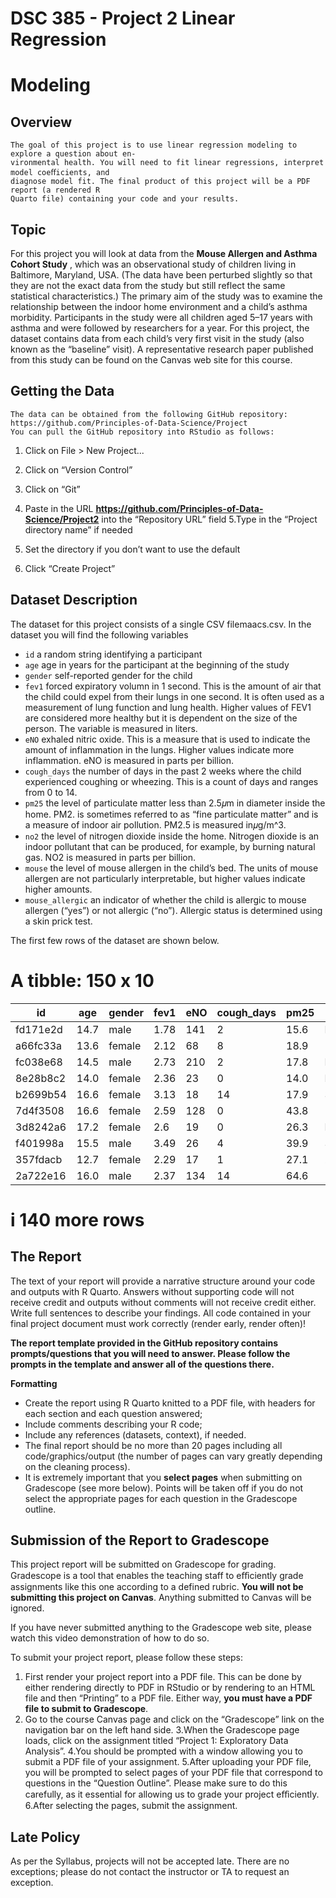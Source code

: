 # DSC 385 - Project 2 Linear Regression

# Modeling

## Overview

```
The goal of this project is to use linear regression modeling to explore a question about en-
vironmental health. You will need to fit linear regressions, interpret model coeﬀicients, and
diagnose model fit. The final product of this project will be a PDF report (a rendered R
Quarto file) containing your code and your results.
```
## Topic

For this project you will look at data from the **Mouse Allergen and Asthma Cohort
Study** , which was an observational study of children living in Baltimore, Maryland, USA.
(The data have been perturbed slightly so that they are not the exact data from the study
but still reflect the same statistical characteristics.) The primary aim of the study was to
examine the relationship between the indoor home environment and a child’s asthma morbidity.
Participants in the study were all children aged 5–17 years with asthma and were followed by
researchers for a year. For this project, the dataset contains data from each child’s very
first visit in the study (also known as the “baseline” visit). A representative research paper
published from this study can be found on the Canvas web site for this course.

## Getting the Data

```
The data can be obtained from the following GitHub repository:
https://github.com/Principles-of-Data-Science/Project
You can pull the GitHub repository into RStudio as follows:
```
1. Click on File > New Project...
2. Click on “Version Control”


3. Click on “Git”
4. Paste in the URL **https://github.com/Principles-of-Data-Science/Project2** into
    the “Repository URL” field
5.Type in the “Project directory name” if needed
6. Set the directory if you don’t want to use the default
7. Click “Create Project”

## Dataset Description

The dataset for this project consists of a single CSV filemaacs.csv. In the dataset you will
find the following variables

- `id` a random string identifying a participant
- `age` age in years for the participant at the beginning of the study
- `gender` self-reported gender for the child
- `fev1` forced expiratory volumn in 1 second. This is the amount of air that the child
    could expel from their lungs in one second. It is often used as a measurement of lung
    function and lung health. Higher values of FEV1 are considered more healthy but it is
    dependent on the size of the person. The variable is measured in liters.
- `eNO` exhaled nitric oxide. This is a measure that is used to indicate the amount of
    inflammation in the lungs. Higher values indicate more inflammation. eNO is measured
    in parts per billion.
- `cough_days` the number of days in the past 2 weeks where the child experienced coughing
    or wheezing. This is a count of days and ranges from 0 to 14.
- `pm25` the level of particulate matter less than 2.5𝜇m in diameter inside the home. PM2.
    is sometimes referred to as “fine particulate matter” and is a measure of indoor air
    pollution. PM2.5 is measured in𝜇g/m^3.
- `no2` the level of nitrogen dioxide inside the home. Nitrogen dioxide is an indoor pollutant
    that can be produced, for example, by burning natural gas. NO2 is measured in parts
    per billion.
- `mouse` the level of mouse allergen in the child’s bed. The units of mouse allergen are not
    particularly interpretable, but higher values indicate higher amounts.
- `mouse_allergic` an indicator of whether the child is allergic to mouse allergen (“yes”)
    or not allergic (“no”). Allergic status is determined using a skin prick test.

The first few rows of the dataset are shown below.


# A tibble: 150 x 10
| id | age | gender | fev1 | eNO | cough_days | pm25 | no2 | mouse | mouse_allergic |
|----|-----|--------|------|-----|------------|------|-----|-------|----------------|
| fd171e2d | 14.7 | male | 1.78 | 141 | 2 | 15.6 | NA | 2423 | yes |
| a66fc33a | 13.6 | female | 2.12 | 68 | 8 | 18.9 | 12.8 | 939 | yes |
| fc038e68 | 14.5 | male | 2.73 | 210 | 2 | 17.8 | NA | 200 | no |
| 8e28b8c2 | 14.0 | female | 2.36 | 23 | 0 | 14.0 | NA | NA | no |
| b2699b54 | 16.6 | female | 3.13 | 18 | 14 | 17.9 | 31.0 | 10371 | no |
| 7d4f3508 | 16.6 | female | 2.59 | 128 | 0 | 43.8 | 10.6 | 4789 | yes |
| 3d8242a6 | 17.2 | female | 2.6 | 19 | 0 | 26.3 | NA | 760 | yes |
| f401998a | 15.5 | male | 3.49 | 26 | 4 | 39.9 | 32.9 | 264 | no |
| 357fdacb | 12.7 | female | 2.29 | 17 | 1 | 27.1 | 25.7 | 419 | no |
| 2a722e16 | 16.0 | male | 2.37 | 134 | 14 | 64.6 | 18.0 | 187 | yes |
# i 140 more rows

## The Report

The text of your report will provide a narrative structure around your code and outputs
with R Quarto. Answers without supporting code will not receive credit and outputs without
comments will not receive credit either. Write full sentences to describe your findings. All code
contained in your final project document must work correctly (render early, render often)!

**The report template provided in the GitHub repository contains prompts/questions
that you will need to answer. Please follow the prompts in the template and
answer all of the questions there.**

**Formatting**

- Create the report using R Quarto knitted to a PDF file, with headers for each section
    and each question answered;
- Include comments describing your R code;
- Include any references (datasets, context), if needed.
- The final report should be no more than 20 pages including all code/graphics/output
    (the number of pages can vary greatly depending on the cleaning process).
- It is extremely important that you **select pages** when submitting on Gradescope (see
    more below). Points will be taken off if you do not select the appropriate pages for each
    question in the Gradescope outline.


## Submission of the Report to Gradescope

This project report will be submitted on Gradescope for grading. Gradescope is a tool that
enables the teaching staff to eﬀiciently grade assignments like this one according to a defined
rubric. **You will not be submitting this project on Canvas**. Anything submitted to
Canvas will be ignored.

If you have never submitted anything to the Gradescope web site, please watch this video
demonstration of how to do so.

To submit your project report, please follow these steps:

1. First render your project report into a PDF file. This can be done by either rendering
    directly to PDF in RStudio or by rendering to an HTML file and then “Printing” to a
    PDF file. Either way, **you must have a PDF file to submit to Gradescope**.
2. Go to the course Canvas page and click on the “Gradescope” link on the navigation bar
    on the left hand side.
3.When the Gradescope page loads, click on the assignment titled “Project 1: Exploratory
    Data Analysis”.
4.You should be prompted with a window allowing you to submit a PDF file of your
    assignment.
5.After uploading your PDF file, you will be prompted to select pages of your PDF file
    that correspond to questions in the “Question Outline”. Please make sure to do this
    carefully, as it essential for allowing us to grade your project eﬀiciently.
6.After selecting the pages, submit the assignment.

## Late Policy

As per the Syllabus, projects will not be accepted late. There are no exceptions; please do not
contact the instructor or TA to request an exception.
